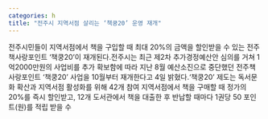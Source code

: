 ```yaml
---
categories: h
title: "전주시 지역서점 살리는 ‘책쿵20’ 운영 재개"
---
```

전주시민들이 지역서점에서 책을 구입할 때 최대 20%의 금액을 할인받을 수 있는 전주책사랑포인트 ‘책쿵20’이 재개된다.전주시는 최근 제2차 추가경정예산안 심의를 거쳐 1억2000만원의 사업비를 추가 확보함에 따라 지난 8월 예산소진으로 중단했던 전주책사랑포인트 ‘책쿵20’ 사업을 10월부터 재개한다고 4일 밝혔다.‘책쿵20’ 제도는 독서문화 확산과 지역서점 활성화를 위해 42개 참여 지역서점에서 책을 구매할 때 정가의 20%를 즉시 할인받고, 12개 도서관에서 책을 대출한 후 반납할 때마다 1권당 50 포인트(원)를 적립 받을 수
